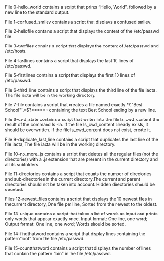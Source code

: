 File 0-hello_world contains a script that prints “Hello, World”, followed by a new line to the standard output.

File 1-confused_smiley contains a script that displays a confused smiley.

File 2-hellofile contains a script that displays the content of the /etc/passwd file.

File 3-twofiles conains a script that displays  the content of /etc/passwd and /etc/hosts.

File 4-lastlines contains a script that displays the last 10 lines of /etc/passwd.

File 5-firstlines contains a script that displays the first 10 lines of /etc/passwd.

File 6-third_line contains a script that displays the third line of the file iacta.
The file iacta will be in the working directory.

File 7-file contains a script that creates a file named exactly \*\\'"Best School"\'\\*$\?\*\*\*\*\*:) containing the text Best School ending by a new line.

File 8-cwd_state contains a script that writes into the file ls_cwd_content the result of the command ls -la. If the file ls_cwd_content already exists, it should be overwritten. If the file ls_cwd_content does not exist, create it.

File 9-duplicate_last_line contains a script that duplicates the last line of the file iacta;
The file iacta will be in the working directory.

File 10-no_more_js contains a script that deletes all the regular files (not the directories) with a .js extension that are present in the current directory and all its subfolders.

File 11-directories contains a script that counts the number of directories and sub-directories in the current directory.The current and parent directories should not be taken into account.
Hidden directories should be counted.

Files 12-newest_files contains a script that displays the 10 newest files in thecurrent directory, One file per line, Sorted from the newest to the oldest.

File 13-unique contains a script that takes a list of words as input and prints only words that appear exactly once. Input format: One line, one word; Output format: One line, one word; Words should be sorted.

File 14-findthatword contains a script that display lines containing the pattern“root” from the file /etc/passwd.

File 15-countthatword contains a script that displays the number of lines that contain the pattern “bin” in the file /etc/passwd.
